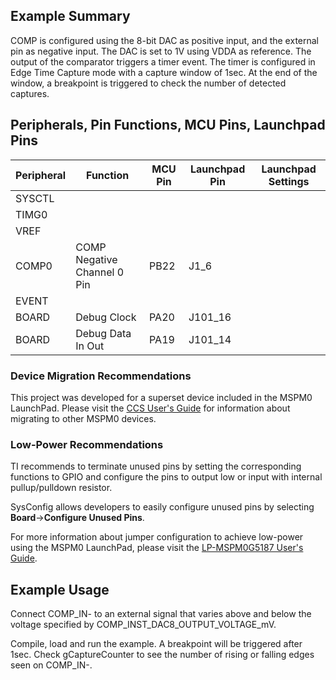 ## Example Summary

COMP is configured using the 8-bit DAC as positive input, and the external pin
as negative input. The DAC is set to 1V using VDDA as reference.
The output of the comparator triggers a timer event. The timer is configured in
Edge Time Capture mode with a capture window of 1sec.
At the end of the window, a breakpoint is triggered to check the number of
detected captures.

## Peripherals, Pin Functions, MCU Pins, Launchpad Pins
| Peripheral | Function | MCU Pin | Launchpad Pin | Launchpad Settings |
| --- | --- | --- | --- | --- |
| SYSCTL |  |  |  |  |
| TIMG0 |  |  |  |  |
| VREF |  |  |  |  |
| COMP0 | COMP Negative Channel 0 Pin | PB22 | J1_6 |  |
| EVENT |  |  |  |  |
| BOARD | Debug Clock | PA20 | J101_16 |  |
| BOARD | Debug Data In Out | PA19 | J101_14 |  |

### Device Migration Recommendations
This project was developed for a superset device included in the MSPM0 LaunchPad. Please
visit the [CCS User's Guide](https://software-dl.ti.com/msp430/esd/MSPM0-SDK/latest/docs/english/tools/ccs_ide_guide/doc_guide/doc_guide-srcs/ccs_ide_guide.html#sysconfig-project-migration)
for information about migrating to other MSPM0 devices.

### Low-Power Recommendations
TI recommends to terminate unused pins by setting the corresponding functions to
GPIO and configure the pins to output low or input with internal
pullup/pulldown resistor.

SysConfig allows developers to easily configure unused pins by selecting **Board**→**Configure Unused Pins**.

For more information about jumper configuration to achieve low-power using the
MSPM0 LaunchPad, please visit the [LP-MSPM0G5187 User's Guide](https://www.ti.com/lit/slau967).

## Example Usage
Connect COMP_IN- to an external signal that varies above and below
the voltage specified by COMP_INST_DAC8_OUTPUT_VOLTAGE_mV.

Compile, load and run the example.
A breakpoint will be triggered after 1sec. Check gCaptureCounter to see the
number of rising or falling edges seen on COMP_IN-.
